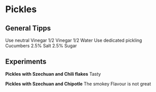 # Pickles

## General Tipps

Use neutral Vinegar
1/2 Vinegar 1/2 Water
Use dedicated pickling Cucumbers
2.5% Salt
2.5% Sugar

## Experiments

**Pickles with Szechuan and Chili flakes**
Tasty

**Pickles with Szechuan and Chipotle**
The smokey Flavour is not great

~~~~